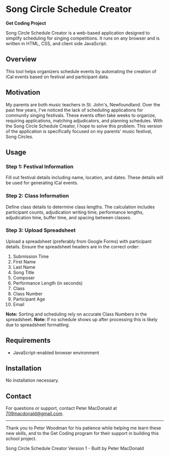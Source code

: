 # Song Circle Schedule Creator

**Get Coding Project**

Song Circle Schedule Creator is a web-based application designed to simplify scheduling for singing competitions. It runs on any browser and is written in HTML, CSS, and client side JavaScript.

## Overview

This tool helps organizers schedule events by automating the creation of iCal events based on festival and participant data.

## Motivation 

My parents are both music teachers in St. John's, Newfoundland. Over the past few years, I've noticed the lack of scheduling applications for community singing festivals. These events often take weeks to organize, requiring applications, matching adjudicators, and planning schedules. With the Song Circle Schedule Creator, I hope to solve this problem. This version of the application is specifically focused on my parents' music festival, Song Circles.

## Usage

### Step 1: Festival Information

Fill out festival details including name, location, and dates. These details will be used for generating iCal events.

### Step 2: Class Information

Define class details to determine class lengths. The calculation includes participant counts, adjudication writing time, performance lengths, adjudication time, buffer time, and spacing between classes.

### Step 3: Upload Spreadsheet

Upload a spreadsheet (preferably from Google Forms) with participant details. Ensure the spreadsheet headers are in the correct order:

1. Submission Time
2. First Name
3. Last Name
4. Song Title
5. Composer
6. Performance Length (in seconds)
7. Class
8. Class Number
9. Participant Age
10. Email

**Note:** Sorting and scheduling rely on accurate Class Numbers in the spreadsheet.
**Note:** If no schedule shows up after processing this is likely due to spreadsheet formatting.

## Requirements

- JavaScript-enabled browser environment

## Installation

No installation necessary.

## Contact

For questions or support, contact Peter MacDonald at 709macdonald@gmail.com.

---

Thank you to Peter Woodman for his patience while helping me learn these new skills, and to the Get Coding program for their support in building this school project.

Song Circle Schedule Creator Version 1 - Built by Peter MacDonald

